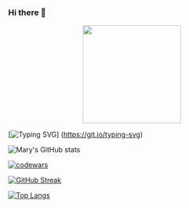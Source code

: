 ### Hi there 👋
<p align="center">
  <img src="https://image.myanimelist.net/ui/5LYzTBVoS196gvYvw3zjwMTtg_vCyUlYd7U7yjWHox8" height="200" />
</p>

[![Typing SVG](https://readme-typing-svg.herokuapp.com?color=%2336BCF7&lines=Frontend+developer)] (https://git.io/typing-svg)


![Mary's GitHub stats](https://github-readme-stats.vercel.app/api?username=marykolosova&theme=omni&show_icons=true)


[![codewars](https://www.codewars.com/users/MaryKolosova/badges/large)](https://www.codewars.com/users/MaryKolosova)   


[![GitHub Streak](https://github-readme-streak-stats.herokuapp.com/?user=marykolosova)](https://git.io/streak-stats)


[![Top Langs](https://github-readme-stats.vercel.app/api/top-langs/?username=marykolosova&layout=compact)](https://github.com/anuraghazra/github-readme-stats)


<!--
**MaryKolosova/MaryKolosova** is a ✨ _special_ ✨ repository because its `README.md` (this file) appears on your GitHub profile.

Here are some ideas to get you started:

- 🔭 I’m currently working on ...
- 🌱 I’m currently learning ...
- 👯 I’m looking to collaborate on ...
- 🤔 I’m looking for help with ...
- 💬 Ask me about ...
- 📫 How to reach me: ...
- 😄 Pronouns: ...
- ⚡ Fun fact: ...
-->

